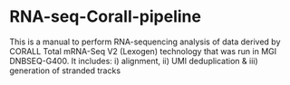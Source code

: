 # RNA-seq-Corall-pipeline
This is a manual to perform RNA-sequencing analysis of data derived by CORALL Total mRNA-Seq V2 (Lexogen) technology that was run in MGI DNBSEQ-G400. It includes: i) alignment, ii) UMI deduplication & iii) generation of stranded tracks
